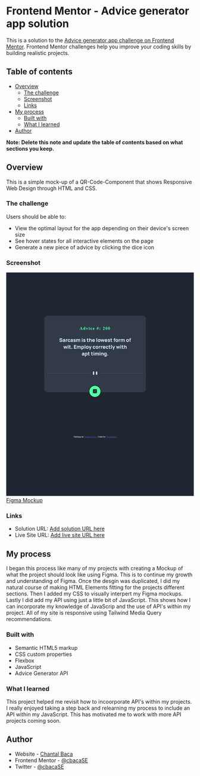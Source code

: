 # Frontend Mentor - Advice generator app solution

This is a solution to the [Advice generator app challenge on Frontend Mentor](https://www.frontendmentor.io/challenges/advice-generator-app-QdUG-13db). Frontend Mentor challenges help you improve your coding skills by building realistic projects.

## Table of contents

- [Overview](#overview)
  - [The challenge](#the-challenge)
  - [Screenshot](#screenshot)
  - [Links](#links)
- [My process](#my-process)
  - [Built with](#built-with)
  - [What I learned](#what-i-learned)
- [Author](#author)

**Note: Delete this note and update the table of contents based on what sections you keep.**

## Overview
  This is a simple mock-up of a QR-Code-Component that shows Responsive Web Design through HTML and CSS.

### The challenge

Users should be able to:

- View the optimal layout for the app depending on their device's screen size
- See hover states for all interactive elements on the page
- Generate a new piece of advice by clicking the dice icon

### Screenshot

<img src="images/adviceGeneratorApp.jpg">
<a href="https://www.figma.com/file/klCL5DL6v7TXuYaAbaYT9D/Untitled?node-id=0%3A1&t=VG2m6PwTqe0ApiCE-1">Figma Mockup</a>

### Links

- Solution URL: [Add solution URL here](https://your-solution-url.com)
- Live Site URL: [Add live site URL here](exquisite-babka-cc86be.netlify.app)

## My process
I began this process like many of my projects with creating a Mockup of what the project should look like using Figma. This is to continue my growth and understanding of Figma. Once the desgin was duplicated, I did my natural course of making HTML Elements fitting for the projects different sections. Then I added my CSS to visually interpert my Figma mockups. Lastly I did add my API using just a little bit of JavaScript. This shows how I can incorporate my knowledge of JavaScrip and the use of API's within my project. All of my site is responsive using Tailwind Media Query recommendations.

### Built with

- Semantic HTML5 markup
- CSS custom properties
- Flexbox
- JavaScript
- Advice Generator API

### What I learned

This project helped me revisit how to incoorporate API's within my projects. I really enjoyed taking a step back and relearning my process to include an API within my JavaScript. This has motivated me to work with more API projects coming soon.

## Author

- Website - [Chantal Baca](https://cbaca.dev/)
- Frontend Mentor - [@cbacaSE](https://www.frontendmentor.io/profile/CbacaSE)
- Twitter - [@cbacaSE](https://twitter.com/cbacaSE)

